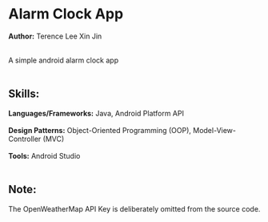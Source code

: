 ﻿# Alarm Clock App
 
**Author:** Terence Lee Xin Jin<br/><br/>

A simple android alarm clock app<br/><br/>



## Skills:
   **Languages/Frameworks:** Java, Android Platform API<br/><br/>
   **Design Patterns:** Object-Oriented Programming (OOP), Model-View-Controller (MVC)<br/><br/>
   **Tools:** Android Studio<br/><br/>
   


## Note:
   The OpenWeatherMap API Key is deliberately omitted from the source code.
